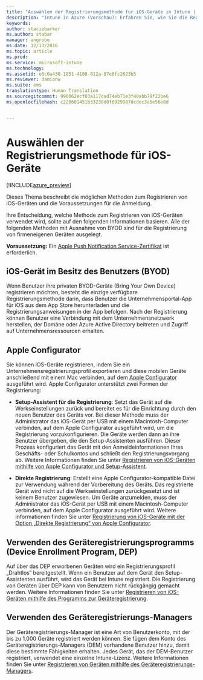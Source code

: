 ```yaml
---
title: "Auswählen der Registrierungsmethode für iOS-Geräte in Intune | Intune in Azure (Vorschau) | Microsoft Docs"
description: "Intune in Azure (Vorschau): Erfahren Sie, wie Sie die Registrierung von iOS-Geräten in Microsoft Intune einrichten."
keywords: 
author: staciebarker
ms.author: stabar
manager: angrobe
ms.date: 12/13/2016
ms.topic: article
ms.prod: 
ms.service: microsoft-intune
ms.technology: 
ms.assetid: e6c0a430-1851-4108-812a-87e0fc2623b5
ms.reviewer: damionw
ms.suite: ems
translationtype: Human Translation
ms.sourcegitcommit: 990062ecf03a117dad74eb71e3f40abb79f22be6
ms.openlocfilehash: c228601451b33238d0f6929987dcdec3a5e56e8d


---
```


# <a name="choose-how-to-enroll-ios-devices"></a>Auswählen der Registrierungsmethode für iOS-Geräte

[!INCLUDE[azure_preview](../includes/azure_preview.md)]

Dieses Thema beschreibt die möglichen Methoden zum Registrieren von iOS-Geräten und die Voraussetzungen für die Anmeldung.

Ihre Entscheidung, welche Methode zum Registrieren von iOS-Geräten verwendet wird, sollte auf den folgenden Informationen basieren. Alle der folgenden Methoden mit Ausnahme von BYOD sind für die Registrierung von firmeneigenen Geräten ausgelegt.

**Voraussetzung:** Ein [Apple Push Notification Service-Zertifikat](get-an-apple-mdm-push-certificate.md) ist erforderlich.

## <a name="user-owned-ios-devices-byod"></a>iOS-Gerät im Besitz des Benutzers (BYOD)

Wenn Benutzer ihre privaten BYOD-Geräte (Bring Your Own Device) registrieren möchten, besteht die einzige verfügbare Registrierungsmethode darin, dass Benutzer die Unternehmensportal-App für iOS aus dem App Store herunterladen und die Registrierungsanweisungen in der App befolgen. Nach der Registrierung können Benutzer eine Verbindung mit dem Unternehmensnetzwerk herstellen, der Domäne oder Azure Active Directory beitreten und Zugriff auf Unternehmensressourcen erhalten.

## <a name="apple-configurator"></a>Apple Configurator

Sie können iOS-Geräte registrieren, indem Sie ein Unternehmensregistrierungsprofil exportieren und diese mobilen Geräte anschließend mit einem Mac verbinden, auf dem [Apple Configurator](http://go.microsoft.com/fwlink/?LinkId=518017) ausgeführt wird. Apple Configurator unterstützt zwei Formen der Registrierung:

- **Setup-Assistent für die Registrierung**: Setzt das Gerät auf die Werkseinstellungen zurück und bereitet es für die Einrichtung durch den neuen Benutzer des Geräts vor. Bei dieser Methode muss der Administrator das iOS-Gerät per USB mit einem Macintosh-Computer verbinden, auf dem Apple Configurator ausgeführt wird, um die Registrierung vorzukonfigurieren. Die Geräte werden dann an ihre Benutzer übergeben, die den Setup-Assistenten ausführen. Dieser Prozess konfiguriert das Gerät mit den Anmeldeinformationen Ihres Geschäfts- oder Schulkontos und schließt den Registrierungsvorgang ab. Weitere Informationen finden Sie unter [Registrieren von iOS-Geräten mithilfe von Apple Configurator und Setup-Assistent](enroll-ios-devices-with-apple-configurator-and-setup-assistant.md).

- **Direkte Registrierung**: Erstellt eine Apple Configurator-kompatible Datei zur Verwendung während der Vorbereitung des Geräts. Das registrierte Gerät wird nicht auf die Werkseinstellungen zurückgesetzt und ist keinem Benutzer zugewiesen. Um Geräte anzumelden, muss der Administrator das iOS-Gerät per USB mit einem Macintosh-Computer verbinden, auf dem Apple Configurator ausgeführt wird. Weitere Informationen finden Sie unter [Registrierung von iOS-Geräte mit der Option „Direkte Registrierung“ von Apple Configurator](enroll-ios-devices-with-apple-configurator-and-direct-enrollment.md).

## <a name="use-the-device-enrollment-program-dep"></a>Verwenden des Geräteregistrierungsprogramms (Device Enrollment Program, DEP)

Auf über das DEP erworbenen Geräten wird ein Registrierungsprofil „Drahtlos“ bereitgestellt. Wenn ein Benutzer auf dem Gerät den Setup-Assistenten ausführt, wird das Gerät bei Intune registriert. Die Registrierung von Geräten über DEP kann von Benutzern nicht rückgängig gemacht werden. Weitere Informationen finden Sie unter [Registrieren von iOS-Geräten mithilfe des Programms zur Geräteregistrierung](enroll-ios-devices-using-device-enrollment-program.md).

## <a name="use-the-device-enrollment-manager-dem"></a>Verwenden des Geräteregistrierungs-Managers
Der Geräteregistrierungs-Manager ist eine Art von Benutzerkonto, mit der bis zu 1.000 Geräte registriert werden können. Sie fügen dem Konto des Geräteregistrierungs-Managers (DEM) vorhandene Benutzer hinzu, damit diese bestimmte Fähigkeiten erhalten. Jedes Gerät, das der DEM-Benutzer registriert, verwendet eine einzelne Intune-Lizenz. Weitere Informationen finden Sie unter [Registrieren von Geräten mithilfe des Geräteregistrierungs-Managers](enroll-devices-using-device-enrollment-manager.md).



<!--HONumber=Feb17_HO1-->


